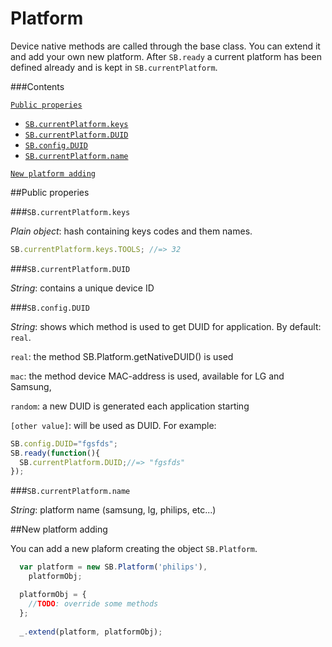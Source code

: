 # Platform

Device native methods are called through the base class. You can extend it and add your own new platform. After `SB.ready` a current platform has been defined already and is kept in `SB.currentPlatform`.

###Contents

<a href="#public-properies">`Public properies`</a>
* <a href="#sbcurrentplatformkeys">`SB.currentPlatform.keys`</a>
* <a href="#sbcurrentplatformduid">`SB.currentPlatform.DUID`</a>
* <a href="#sbconfigduid">`SB.config.DUID`</a>
* <a href="#sbcurrentplatformname">`SB.currentPlatform.name`</a>

<a href="#new-platform-adding">`New platform adding`</a>
 
##Public properies

###`SB.currentPlatform.keys`

*Plain object*: hash containing keys codes and them names. 

```js
SB.currentPlatform.keys.TOOLS; //=> 32
```


###`SB.currentPlatform.DUID`

*String*: contains a unique device ID

###`SB.config.DUID` 

*String*: shows which method is used to get DUID for application. By default: `real`.

`real`: the method SB.Platform.getNativeDUID() is used

`mac`: the method device MAC-address is used, available for LG and Samsung,

`random`: a new DUID is generated each application starting

`[other value]`: will be used as DUID. For example: 

```js
SB.config.DUID="fgsfds";
SB.ready(function(){
  SB.currentPlatform.DUID;//=> "fgsfds"
});
```


###`SB.currentPlatform.name`

*String*: platform name (samsung, lg, philips, etc...)


##New platform adding

You can add a new plaform creating the object `SB.Platform`. 

```js
  var platform = new SB.Platform('philips'),
    platformObj;

  platformObj = {
    //TODO: override some methods
  };
  
  _.extend(platform, platformObj);
```
